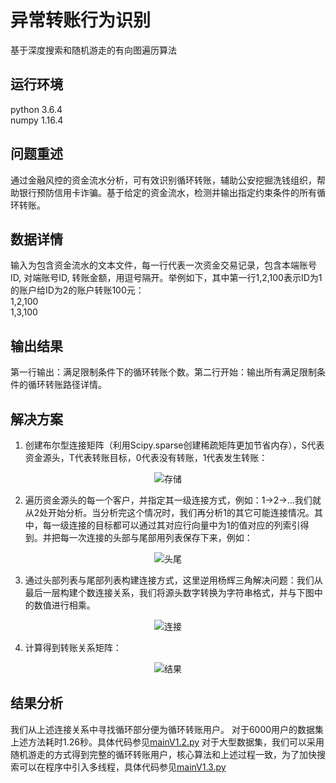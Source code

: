 # 异常转账行为识别
基于深度搜索和随机游走的有向图遍历算法

## 运行环境
python 3.6.4<br>
numpy 1.16.4

## 问题重述
通过金融风控的资金流水分析，可有效识别循环转账，辅助公安挖掘洗钱组织，帮助银行预防信用卡诈骗。基于给定的资金流水，检测并输出指定约束条件的所有循环转账。

## 数据详情
输入为包含资金流水的文本文件，每一行代表一次资金交易记录，包含本端账号ID, 对端账号ID, 转账金额，用逗号隔开。举例如下，其中第一行1,2,100表示ID为1的账户给ID为2的账户转账100元：
<br>1,2,100<br>
1,3,100

## 输出结果
第一行输出：满足限制条件下的循环转账个数。第二行开始：输出所有满足限制条件的循环转账路径详情。

## 解决方案
1. 创建布尔型连接矩阵（利用Scipy.sparse创建稀疏矩阵更加节省内存），S代表资金源头，T代表转账目标，0代表没有转账，1代表发生转账：

<div align=center><img src="https://github.com/wzy6642/Identification-of-Abnormal-Transfer-Behavior/blob/master/img/存储.JPG" alt="存储"/></div>

2. 遍历资金源头的每一个客户，并指定其一级连接方式，例如：1->2->…我们就从2处开始分析。当分析完这个情况时，我们再分析1的其它可能连接情况。其中，每一级连接的目标都可以通过其对应行向量中为1的值对应的列索引得到。并把每一次连接的头部与尾部用列表保存下来，例如：

<div align=center><img src="https://github.com/wzy6642/Identification-of-Abnormal-Transfer-Behavior/blob/master/img/头尾.JPG" alt="头尾"/></div>

3. 通过头部列表与尾部列表构建连接方式，这里逆用杨辉三角解决问题：我们从最后一层构建个数连接关系，我们将源头数字转换为字符串格式，并与下图中的数值进行相乘。

<div align=center><img src="https://github.com/wzy6642/Identification-of-Abnormal-Transfer-Behavior/blob/master/img/连接.JPG" alt="连接"/></div>

4. 计算得到转账关系矩阵：

<div align=center><img src="https://github.com/wzy6642/Identification-of-Abnormal-Transfer-Behavior/blob/master/img/结果.JPG" alt="结果"/></div>

## 结果分析
我们从上述连接关系中寻找循环部分便为循环转账用户。
对于6000用户的数据集上述方法耗时1.26秒。具体代码参见[mainV1.2.py](https://github.com/wzy6642/Identification-of-Abnormal-Transfer-Behavior/blob/master/code/mainV1.2.py)
对于大型数据集，我们可以采用随机游走的方式得到完整的循环转账用户，核心算法和上述过程一致，为了加快搜索可以在程序中引入多线程，具体代码参见[mainV1.3.py](https://github.com/wzy6642/Identification-of-Abnormal-Transfer-Behavior/blob/master/code/mainV1.3.py)
